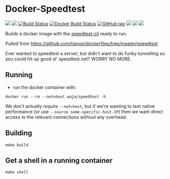 # Docker-Speedtest

[![](https://images.microbadger.com/badges/version/waja/project.svg)](https://hub.docker.com/r/waja/project/)
[![](https://images.microbadger.com/badges/image/waja/project.svg)](https://hub.docker.com/r/waja/project/)
[![Build Status](https://travis-ci.org/Cyconet/docker-speedtest.svg?branch=development)](https://travis-ci.org/Cyconet/docker-speedtest)
[![Docker Build Status](https://img.shields.io/docker/build/waja/speedtest.svg)](https://hub.docker.com/r/waja/speedtest/)
[![GitHub tag](https://img.shields.io/github/tag/Cyconet/docker-speedtest.svg)](https://github.com/Cyconet/docker-speedtest/tags)
[![](https://img.shields.io/docker/pulls/waja/speedtest.svg)](https://hub.docker.com/r/waja/speedtest/)
[![](https://img.shields.io/docker/stars/waja/speedtest.svg)](https://hub.docker.com/r/waja/speedtest/)
[![](https://img.shields.io/docker/automated/waja/speedtest.svg)](https://hub.docker.com/r/waja/speedtest/)

Builds a docker image with the [speedtest-cli](https://github.com/sivel/speedtest-cli) ready to run.

Pulled from https://github.com/tianon/dockerfiles/tree/master/speedtest

Ever wanted to speedtest a server, but didn't want to do funky tunnelling so you could hit up good ol' speedtest.net?  WORRY NO MORE.

Running
-------

- run the docker container with:

```
docker run --rm --net=host waja/speedtest -h
```

We don't actually _require_ `--net=host`, but if we're wanting to test native performance (or use `--source some-specific-host-IP`) then we want direct access to the relevant connections without any overhead.

Building
--------

```
make build
```

Get a shell in a running container
----------------------------------

```
make shell
```
